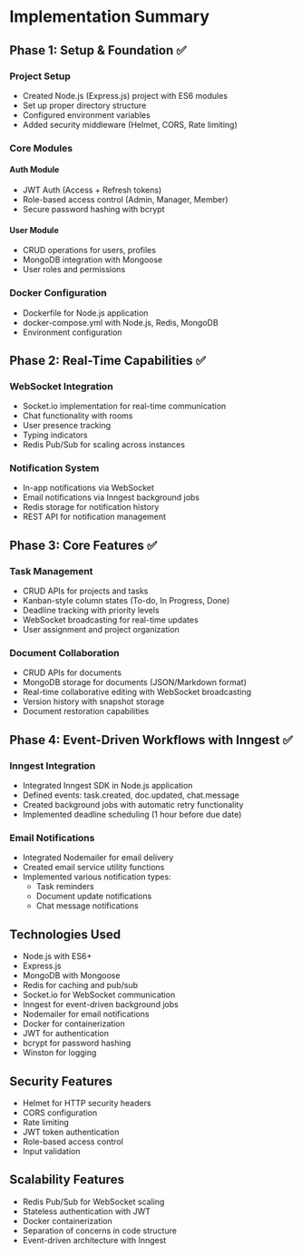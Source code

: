 # Implementation Summary

## Phase 1: Setup & Foundation ✅

### Project Setup
- Created Node.js (Express.js) project with ES6 modules
- Set up proper directory structure
- Configured environment variables
- Added security middleware (Helmet, CORS, Rate limiting)

### Core Modules

#### Auth Module
- JWT Auth (Access + Refresh tokens)
- Role-based access control (Admin, Manager, Member)
- Secure password hashing with bcrypt

#### User Module
- CRUD operations for users, profiles
- MongoDB integration with Mongoose
- User roles and permissions

### Docker Configuration
- Dockerfile for Node.js application
- docker-compose.yml with Node.js, Redis, MongoDB
- Environment configuration

## Phase 2: Real-Time Capabilities ✅

### WebSocket Integration
- Socket.io implementation for real-time communication
- Chat functionality with rooms
- User presence tracking
- Typing indicators
- Redis Pub/Sub for scaling across instances

### Notification System
- In-app notifications via WebSocket
- Email notifications via Inngest background jobs
- Redis storage for notification history
- REST API for notification management

## Phase 3: Core Features ✅

### Task Management
- CRUD APIs for projects and tasks
- Kanban-style column states (To-do, In Progress, Done)
- Deadline tracking with priority levels
- WebSocket broadcasting for real-time updates
- User assignment and project organization

### Document Collaboration
- CRUD APIs for documents
- MongoDB storage for documents (JSON/Markdown format)
- Real-time collaborative editing with WebSocket broadcasting
- Version history with snapshot storage
- Document restoration capabilities

## Phase 4: Event-Driven Workflows with Inngest ✅

### Inngest Integration
- Integrated Inngest SDK in Node.js application
- Defined events: task.created, doc.updated, chat.message
- Created background jobs with automatic retry functionality
- Implemented deadline scheduling (1 hour before due date)

### Email Notifications

- Integrated Nodemailer for email delivery
- Created email service utility functions
- Implemented various notification types:
  - Task reminders
  - Document update notifications
  - Chat message notifications

## Technologies Used
- Node.js with ES6+
- Express.js
- MongoDB with Mongoose
- Redis for caching and pub/sub
- Socket.io for WebSocket communication
- Inngest for event-driven background jobs
- Nodemailer for email notifications
- Docker for containerization
- JWT for authentication
- bcrypt for password hashing
- Winston for logging

## Security Features
- Helmet for HTTP security headers
- CORS configuration
- Rate limiting
- JWT token authentication
- Role-based access control
- Input validation

## Scalability Features
- Redis Pub/Sub for WebSocket scaling
- Stateless authentication with JWT
- Docker containerization
- Separation of concerns in code structure
- Event-driven architecture with Inngest